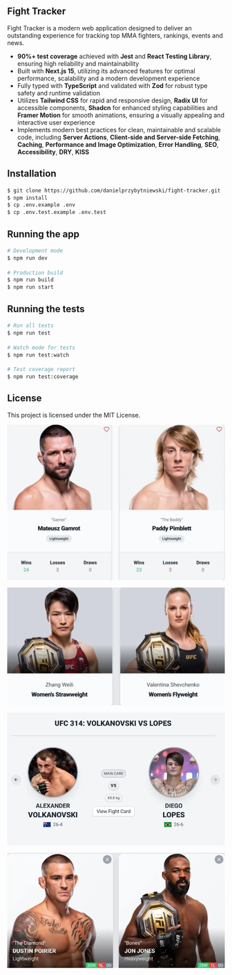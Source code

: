 ## Fight Tracker

Fight Tracker is a modern web application designed to deliver an outstanding experience for tracking top MMA fighters, rankings, events and news.

- **90%+ test coverage** achieved with **Jest** and **React Testing Library**, ensuring high reliability and maintainability
- Built with **Next.js 15**, utilizing its advanced features for optimal performance, scalability and a modern development experience
- Fully typed with **TypeScript** and validated with **Zod** for robust type safety and runtime validation
- Utilizes **Tailwind CSS** for rapid and responsive design, **Radix UI** for accessible components, **Shadcn** for enhanced styling capabilities and **Framer Motion** for smooth animations, ensuring a visually appealing and interactive user experience
- Implements modern best practices for clean, maintainable and scalable code, including **Server Actions**, **Client-side and Server-side Fetching**, **Caching**, **Performance and Image Optimization**, **Error Handling**, **SEO**, **Accessibility**, **DRY**, **KISS**

## Installation

```bash
$ git clone https://github.com/danielprzybytniewski/fight-tracker.git
$ npm install
$ cp .env.example .env
$ cp .env.test.example .env.test
```

## Running the app

```bash
# Development mode
$ npm run dev

# Production build
$ npm run build
$ npm run start
```

## Running the tests

```bash
# Run all tests
$ npm run test

# Watch mode for tests
$ npm run test:watch

# Test coverage report
$ npm run test:coverage
```

## License

This project is licensed under the MIT License.

![showcase-fighters](public/images/home-page/showcase-fighters.webp)

![showcase-rankings](public/images/home-page/showcase-rankings.webp)

![showcase-events](public/images/home-page/showcase-events.webp)

![showcase-favorites](public/images/home-page/showcase-favorites.webp)
